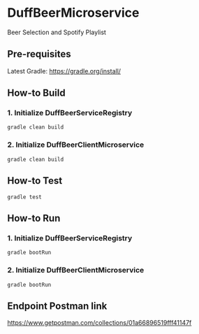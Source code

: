 # DuffBeerMicroservice
Beer Selection and Spotify Playlist

## Pre-requisites
Latest Gradle:
https://gradle.org/install/

## How-to Build

### 1. Initialize DuffBeerServiceRegistry
```gradle clean build```

### 2. Initialize DuffBeerClientMicroservice
```gradle clean build```

## How-to Test
```gradle test```

## How-to Run

### 1. Initialize DuffBeerServiceRegistry
```gradle bootRun```

### 2. Initialize DuffBeerClientMicroservice
```gradle bootRun```

## Endpoint Postman link
https://www.getpostman.com/collections/01a66896519fff41147f


